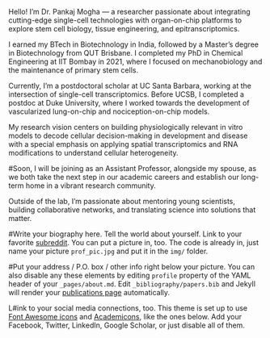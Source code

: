 Hello! I’m Dr. Pankaj Mogha — a researcher passionate about integrating cutting-edge single-cell technologies with organ-on-chip platforms to explore stem cell biology, tissue engineering, and epitranscriptomics.

I earned my BTech in Biotechnology in India, followed by a Master’s degree in Biotechnology from QUT Brisbane. I completed my PhD in Chemical Engineering at IIT Bombay in 2021, where I focused on mechanobiology and the maintenance of primary stem cells.

Currently, I’m a postdoctoral scholar at UC Santa Barbara, working at the intersection of single-cell transcriptomics. Before UCSB, I completed a postdoc at Duke University, where I worked towards the development of vascularized lung-on-chip and nociception-on-chip models.

My research vision centers on building physiologically relevant in vitro models to decode cellular decision-making in development and disease with a special emphasis on applying spatial transcriptomics and RNA modifications to understand cellular heterogeneity.

#Soon, I will be joining as an Assistant Professor, alongside my spouse, as we both take the next step in our academic careers and establish our long-term home in a vibrant research community.

Outside of the lab, I’m passionate about mentoring young scientists, building collaborative networks, and translating science into solutions that matter.

#Write your biography here. Tell the world about yourself. Link to your favorite [subreddit](http://reddit.com). You can put a picture in, too. The code is already in, just name your picture `prof_pic.jpg` and put it in the `img/` folder.

#Put your address / P.O. box / other info right below your picture. You can also disable any these elements by editing `profile` property of the YAML header of your `_pages/about.md`. Edit `_bibliography/papers.bib` and Jekyll will render your [publications page](/al-folio/publications/) automatically.

L#ink to your social media connections, too. This theme is set up to use [Font Awesome icons](https://fontawesome.com/) and [Academicons](https://jpswalsh.github.io/academicons/), like the ones below. Add your Facebook, Twitter, LinkedIn, Google Scholar, or just disable all of them.
